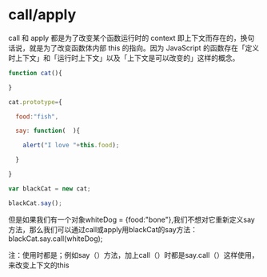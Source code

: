 # call/apply
call 和 apply 都是为了改变某个函数运行时的 context 即上下文而存在的，换句话说，就是为了改变函数体内部 this 的指向。因为 JavaScript 的函数存在「定义时上下文」和「运行时上下文」以及「上下文是可以改变的」这样的概念。  
```javascript
function cat(){

}

cat.prototype={

  food:"fish",  

  say: function(  ){

    alert("I love "+this.food);

  }

}

var blackCat = new cat;

blackCat.say();
```
但是如果我们有一个对象whiteDog = {food:"bone"},我们不想对它重新定义say方法，那么我们可以通过call或apply用blackCat的say方法：blackCat.say.call(whiteDog);  

注：使用时都是；例如say（）方法，加上call（）时都是say.call（）这样使用，来改变上下文的this